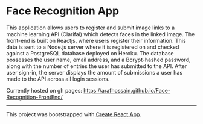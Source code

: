 # Face Recognition App
This application allows users to register and submit image links to a machine learning API (Clarifai) which detects faces in the linked image. The front-end is built on Reactjs, where users register their information. This data is sent to a Node.js server where it is registered on and checked against a PostgreSQL database deployed on Heroku. The database possesses the user name, email address, and a Bcrypt-hashed password, along with the number of entries the user has submitted to the API. After user sign-in, the server displays the amount of submissions a user has made to the API across all login sessions.

Currently hosted on gh pages: https://arafhossain.github.io/Face-Recognition-FrontEnd/
- - -
This project was bootstrapped with [Create React App](https://github.com/facebook/create-react-app).
